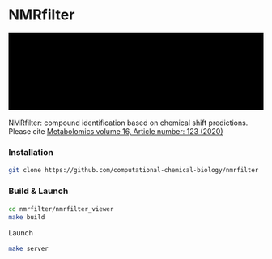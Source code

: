 # NMRfilter 
<p align="center">
  <img src="https://github.com/computational-chemical-biology/nmrfilter/blob/master/nmrfilter_viewer/api/static/img/nmrfilter.gif?raw=true" alt="nmrfilter logo"/>
</p>

NMRfilter: compound identification based on chemical shift predictions. Please cite [Metabolomics volume 16, Article number: 123 (2020)](https://doi.org/10.1007/s11306-020-01748-1)

### Installation

```bash
git clone https://github.com/computational-chemical-biology/nmrfilter
```

### Build & Launch

```bash
cd nmrfilter/nmrfilter_viewer
make build
```
Launch
```bash
make server
```

